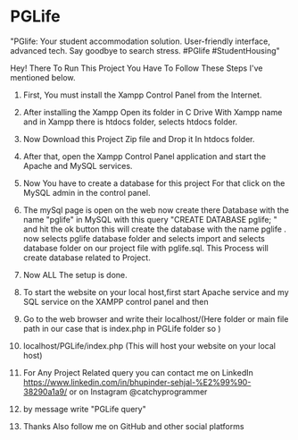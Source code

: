 # PGLife
"PGlife: Your student accommodation solution. User-friendly interface, advanced tech. Say goodbye to search stress. #PGlife #StudentHousing"

Hey! There To Run This Project You Have To Follow These Steps I've mentioned below.

1. First, You must install the Xampp Control Panel from the Internet.
2. After installing the Xampp Open its folder in C Drive With Xampp name and in Xampp there is htdocs folder, selects htdocs folder.
3. Now Download this Project Zip file and Drop it In htdocs folder.
4. After that, open the Xampp Control Panel application and start the Apache and MySQL services.
5. Now You have to create a database for this project For that click on the MySQL  admin in the control panel.
6. The mySql page is open on the web now create there Database with the name "pglife" in MySQL with this query "CREATE 
DATABASE pglife; " and hit the ok button this will create the database with the name pglife . now selects pglife database folder and selects import and selects database folder on our project file with pglife.sql. This Process will create database related to Project.
7. Now ALL The setup is done.
8. To start the website on your local host,first start Apache service and my SQL service on the XAMPP control panel and then
9. Go to the web browser and write their localhost/(Here folder or main file path in our case that is index.php in PGLife folder so )
10. localhost/PGLife/index.php (This will host your website on your local host)

11. For Any Project Related query you can contact me on LinkedIn https://www.linkedin.com/in/bhupinder-sehjal-%E2%99%90-38290a1a9/   or on Instagram @catchyprogrammer
12. by message write "PGLife query"
13. Thanks Also follow me on GitHub and other social platforms
